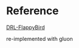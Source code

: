 
# Reference
[DRL-FlappyBird](https://github.com/li-haoran/DRL-FlappyBird)



re-implemented with gluon